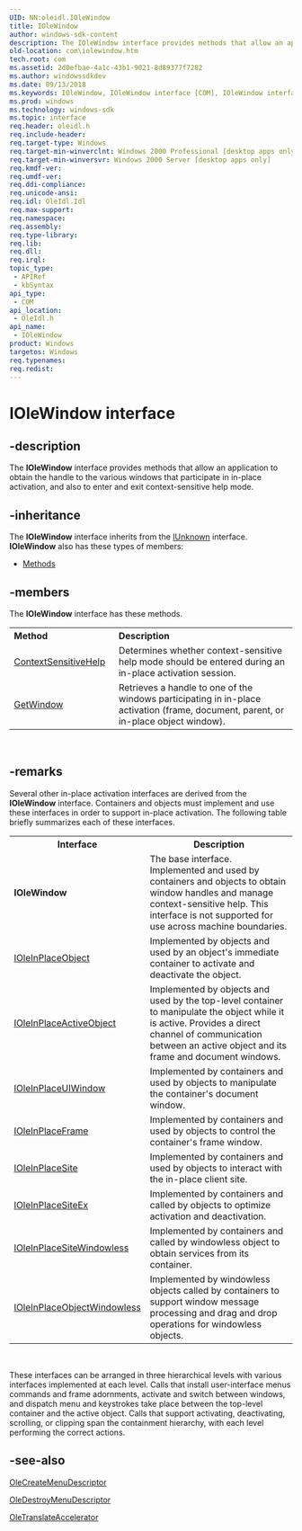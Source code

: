 ```yaml
---
UID: NN:oleidl.IOleWindow
title: IOleWindow
author: windows-sdk-content
description: The IOleWindow interface provides methods that allow an application to obtain the handle to the various windows that participate in in-place activation, and also to enter and exit context-sensitive help mode.
old-location: com\iolewindow.htm
tech.root: com
ms.assetid: 2d0efbae-4a1c-43b1-9021-8d89377f7282
ms.author: windowssdkdev
ms.date: 09/13/2018
ms.keywords: IOleWindow, IOleWindow interface [COM], IOleWindow interface [COM],described, _ole_iolewindow, com.iolewindow, oleidl/IOleWindow
ms.prod: windows
ms.technology: windows-sdk
ms.topic: interface
req.header: oleidl.h
req.include-header: 
req.target-type: Windows
req.target-min-winverclnt: Windows 2000 Professional [desktop apps only]
req.target-min-winversvr: Windows 2000 Server [desktop apps only]
req.kmdf-ver: 
req.umdf-ver: 
req.ddi-compliance: 
req.unicode-ansi: 
req.idl: OleIdl.Idl
req.max-support: 
req.namespace: 
req.assembly: 
req.type-library: 
req.lib: 
req.dll: 
req.irql: 
topic_type:
 - APIRef
 - kbSyntax
api_type:
 - COM
api_location:
 - OleIdl.h
api_name:
 - IOleWindow
product: Windows
targetos: Windows
req.typenames: 
req.redist: 
---
```


# IOleWindow interface


## -description


The <b>IOleWindow</b> interface provides methods that allow an application to obtain the handle to the various windows that participate in in-place activation, and also to enter and exit context-sensitive help mode.


## -inheritance

The <b xmlns:loc="http://microsoft.com/wdcml/l10n">IOleWindow</b> interface inherits from the <a href="https://msdn.microsoft.com/en-us/library/ms680509(v=VS.85).aspx">IUnknown</a> interface. <b>IOleWindow</b> also has these types of members:
<ul>
<li><a href="https://docs.microsoft.com/">Methods</a></li>
</ul>

## -members

The <b>IOleWindow</b> interface has these methods.
<table class="members" id="memberListMethods">
<tr>
<th align="left" width="37%">Method</th>
<th align="left" width="63%">Description</th>
</tr>
<tr data="declared;">
<td align="left" width="37%">
<a href="https://msdn.microsoft.com/253f26c6-b5dd-4837-9135-96e11b4688c8">ContextSensitiveHelp</a>
</td>
<td align="left" width="63%">
Determines whether context-sensitive help mode should be entered during an in-place activation session.

</td>
</tr>
<tr data="declared;">
<td align="left" width="37%">
<a href="https://msdn.microsoft.com/833adc81-be58-44a1-88f1-9aa28808e67b">GetWindow</a>
</td>
<td align="left" width="63%">
Retrieves a handle to one of the windows participating in in-place activation (frame, document, parent, or in-place object window).

</td>
</tr>
</table> 


## -remarks



Several other in-place activation interfaces are derived from the <b>IOleWindow</b> interface. Containers and objects must implement and use these interfaces in order to support in-place activation. The following table briefly summarizes each of these interfaces.

<table>
<tr>
<th>Interface</th>
<th>Description</th>
</tr>
<tr>
<td><b>IOleWindow</b></td>
<td>
The base interface. Implemented and used by containers and objects to obtain window handles and manage context-sensitive help. This interface is not supported for use across machine boundaries.

</td>
</tr>
<tr>
<td>
<a href="https://msdn.microsoft.com/c14de79d-e844-49cf-ae70-6c3e417fab90">IOleInPlaceObject</a>
</td>
<td>
Implemented by objects and used by an object's immediate container to activate and deactivate the object.

</td>
</tr>
<tr>
<td>
<a href="https://msdn.microsoft.com/b077c256-1109-494c-95c2-2d33bccbe47b">IOleInPlaceActiveObject</a>
</td>
<td>
Implemented by objects and used by the top-level container to manipulate the object while it is active. Provides a direct channel of communication between an active object and its frame and document windows.

</td>
</tr>
<tr>
<td>
<a href="https://msdn.microsoft.com/3cfb31aa-9746-438c-af64-8236c170fe88">IOleInPlaceUIWindow</a>
</td>
<td>
Implemented by containers and used by objects to manipulate the container's document window.

</td>
</tr>
<tr>
<td>
<a href="https://msdn.microsoft.com/c530aff7-fd83-413d-8945-0c9d1bfb51ba">IOleInPlaceFrame</a>
</td>
<td>
Implemented by containers and used by objects to control the container's frame window.

</td>
</tr>
<tr>
<td>
<a href="https://msdn.microsoft.com/6d37e022-8c19-48b3-affb-e0eca19b5e05">IOleInPlaceSite</a>
</td>
<td>
Implemented by containers and used by objects to interact with the in-place client site.

</td>
</tr>
<tr>
<td>
<a href="https://msdn.microsoft.com/d93e6d23-7867-43e4-8ab9-efe609362c18">IOleInPlaceSiteEx</a>
</td>
<td>
Implemented by containers and called by objects to optimize activation and deactivation.

</td>
</tr>
<tr>
<td>
<a href="https://msdn.microsoft.com/4ad83599-99d2-4b35-95de-cff845a8d5e4">IOleInPlaceSiteWindowless</a>
</td>
<td>
Implemented by containers and called by windowless object to obtain services from its container.

</td>
</tr>
<tr>
<td>
<a href="https://msdn.microsoft.com/86aabb46-6bc7-4953-b4eb-8692552ca380">IOleInPlaceObjectWindowless</a>
</td>
<td>
Implemented by windowless objects called by containers to support window message processing and drag and drop operations for windowless objects.

</td>
</tr>
</table>
 

These interfaces can be arranged in three hierarchical levels with various interfaces implemented at each level. Calls that install user-interface menus commands and frame adornments, activate and switch between windows, and dispatch menu and keystrokes take place between the top-level container and the active object. Calls that support activating, deactivating, scrolling, or clipping span the containment hierarchy, with each level performing the correct actions.




## -see-also




<a href="https://msdn.microsoft.com/b4a6b3f1-aee9-4b68-8ffe-24bd497db0a0">OleCreateMenuDescriptor</a>



<a href="https://msdn.microsoft.com/dc347d39-a7bb-4bbf-8957-c3fbcff461bf">OleDestroyMenuDescriptor</a>



<a href="https://msdn.microsoft.com/c590efef-7f03-4ae6-a35f-eff2fc4da3d9">OleTranslateAccelerator</a>
 

 

